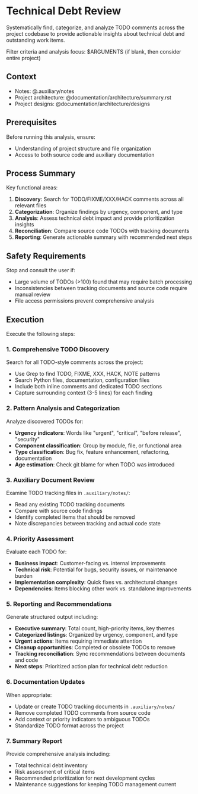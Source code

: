# Technical Debt Review

Systematically find, categorize, and analyze TODO comments across the project
codebase to provide actionable insights about technical debt and outstanding
work items.

Filter criteria and analysis focus: $ARGUMENTS
(if blank, then consider entire project)

## Context

- Notes: @.auxiliary/notes
- Project architecture: @documentation/architecture/summary.rst
- Project designs: @documentation/architecture/designs

## Prerequisites

Before running this analysis, ensure:
- Understanding of project structure and file organization
- Access to both source code and auxiliary documentation

## Process Summary

Key functional areas:
1. **Discovery**: Search for TODO/FIXME/XXX/HACK comments across all relevant files
2. **Categorization**: Organize findings by urgency, component, and type
3. **Analysis**: Assess technical debt impact and provide prioritization insights
4. **Reconciliation**: Compare source code TODOs with tracking documents
5. **Reporting**: Generate actionable summary with recommended next steps

## Safety Requirements

Stop and consult the user if:
- Large volume of TODOs (>100) found that may require batch processing
- Inconsistencies between tracking documents and source code require manual review
- File access permissions prevent comprehensive analysis

## Execution

Execute the following steps:

### 1. Comprehensive TODO Discovery

Search for all TODO-style comments across the project:
- Use Grep to find TODO, FIXME, XXX, HACK, NOTE patterns
- Search Python files, documentation, configuration files
- Include both inline comments and dedicated TODO sections
- Capture surrounding context (3-5 lines) for each finding

### 2. Pattern Analysis and Categorization

Analyze discovered TODOs for:
- **Urgency indicators**: Words like "urgent", "critical", "before release", "security"
- **Component classification**: Group by module, file, or functional area
- **Type classification**: Bug fix, feature enhancement, refactoring, documentation
- **Age estimation**: Check git blame for when TODO was introduced

### 3. Auxiliary Document Review

Examine TODO tracking files in `.auxiliary/notes/`:
- Read any existing TODO tracking documents
- Compare with source code findings
- Identify completed items that should be removed
- Note discrepancies between tracking and actual code state

### 4. Priority Assessment

Evaluate each TODO for:
- **Business impact**: Customer-facing vs. internal improvements
- **Technical risk**: Potential for bugs, security issues, or maintenance burden
- **Implementation complexity**: Quick fixes vs. architectural changes
- **Dependencies**: Items blocking other work vs. standalone improvements

### 5. Reporting and Recommendations

Generate structured output including:
- **Executive summary**: Total count, high-priority items, key themes
- **Categorized listings**: Organized by urgency, component, and type
- **Urgent actions**: Items requiring immediate attention
- **Cleanup opportunities**: Completed or obsolete TODOs to remove
- **Tracking reconciliation**: Sync recommendations between documents and code
- **Next steps**: Prioritized action plan for technical debt reduction

### 6. Documentation Updates

When appropriate:
- Update or create TODO tracking documents in `.auxiliary/notes/`
- Remove completed TODO comments from source code
- Add context or priority indicators to ambiguous TODOs
- Standardize TODO format across the project

### 7. Summary Report

Provide comprehensive analysis including:
- Total technical debt inventory
- Risk assessment of critical items
- Recommended prioritization for next development cycles
- Maintenance suggestions for keeping TODO management current

